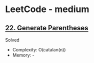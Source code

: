 # LeetCode - medium

## [22. Generate Parentheses](https://leetcode.com/problems/generate-parentheses)

Solved

* Complexity: O(catalan(n))
* Memory: -
